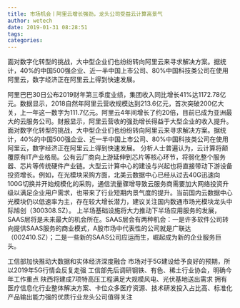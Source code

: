 ```yaml
---
title: 市场机会丨阿里云增长强劲，龙头公司受益云计算高景气
author: wetech
date: 2019-01-31 08:28:51
tags: 
categories: 
---
```

面对数字化转型的挑战，大中型企业们也纷纷转向阿里云来寻求解决方案。据统计，40%的中国500强企业、近一半中国上市公司、80%中国科技类公司在使用阿里云，数字经济正在阿里云上得到快速发展。
<!-- more -->
阿里巴巴30日公布2019财年第三季度业绩，集团收入同比增长41%达1172.78亿元。数据显示，2018自然年阿里云营收规模达到213.6亿元，首次突破200亿大关，上一年这一数字为111.7亿元。阿里云4年间增长了约20倍，目前已成为亚洲最大的云服务公司。财报显示，阿里云营收的强劲增长得益于大型企业的收入提升。
面对数字化转型的挑战，大中型企业们也纷纷转向阿里云来寻求解决方案。据统计，40%的中国500强企业、近一半中国上市公司、80%中国科技类公司在使用阿里云，数字经济正在阿里云上得到快速发展。
分析人士普遍认为，云计算将颠覆原有IT产业格局。公有云厂商向上游延伸到芯片等核心环节，将弱化整个服务器、芯片等传统硬件产业链。大型云计算中心的建设与兴起也将直接带动下游设备投资增长。例如，在光模块采购方面，北美云数据中心已经从过去40G迅速向100G切换并开始规模化的采购，通信流量骤增导致云服务商需要加大网络投资升级以满足企业用户需求，也带来了行业短期内景气度的提升。当前国内云数据中心光模块仍以低速率为主，存在较大增长潜力，建议关注国内数通市场光模块龙头中际旭创（300308.SZ）。
上半场基础设施将大力推动下半场应用服务的发展，SAAS层将是未来最大的机会所在。SAAS层会有两种机会：一是许多软件公司转向提供SAAS服务的商业模式，A股市场中代表性的公司就是广联达（002410.SZ）；二是一些新的SAAS公司应运而生，崛起成为新的企业服务巨头。
 
 
工信部加快推动大数据和实体经济深度融合
市场对于5G建设给予良好的预期，所以2019年5G行情会反复走强
工信部先后调研钢铁、有色、稀土行业协会，明确今年工作重点
陕西将建成7项特高压工程满足大规模风电、光伏基地送出需求
拥有医疗信息化行业整体解决方案、卡位众多医疗资源、技术研发投入占比高、标准化产品输出能力强的优质行业龙头公司值得关注 
